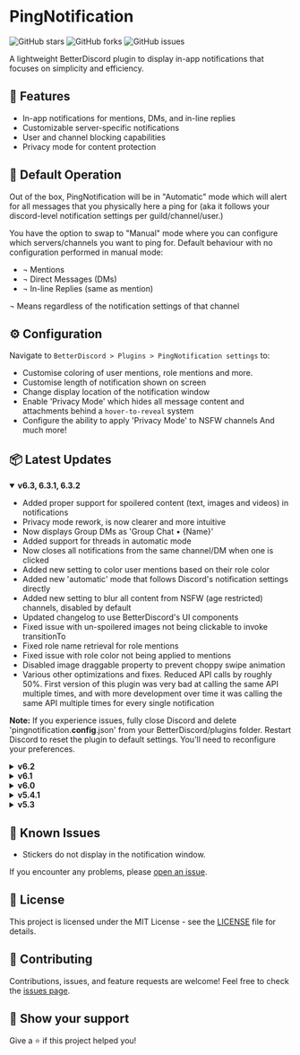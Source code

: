 # PingNotification

![GitHub stars](https://img.shields.io/github/stars/DaddyBoard/PingNotification?style=social)
![GitHub forks](https://img.shields.io/github/forks/DaddyBoard/PingNotification?style=social)
![GitHub issues](https://img.shields.io/github/issues/DaddyBoard/PingNotification)

A lightweight BetterDiscord plugin to display in-app notifications that focuses on simplicity and efficiency.

## 🚀 Features

- In-app notifications for mentions, DMs, and in-line replies
- Customizable server-specific notifications
- User and channel blocking capabilities
- Privacy mode for content protection

## 🔧 Default Operation

Out of the box, PingNotification will be in "Automatic" mode which will alert for all messages that you physically here a ping for (aka it follows your discord-level notification settings per guild/channel/user.) 

You have the option to swap to "Manual" mode where you can configure which servers/channels you want to ping for.
Default behaviour with no configuration performed in manual mode:
- ¬ Mentions
- ¬ Direct Messages (DMs)
- ¬ In-line Replies (same as mention)
  
¬ Means regardless of the notification settings of that channel 
## ⚙️ Configuration

Navigate to `BetterDiscord > Plugins > PingNotification settings` to:
- Customise coloring of user mentions, role mentions and more.
- Customise length of notification shown on screen
- Change display location of the notification window
- Enable 'Privacy Mode' which hides all message content and attachments behind a `hover-to-reveal` system
- Configure the ability to apply 'Privacy Mode' to NSFW channels
And much more!

## 📦 Latest Updates

<details open>
<summary><strong>v6.3, 6.3.1, 6.3.2</strong></summary>

- Added proper support for spoilered content (text, images and videos) in notifications
- Privacy mode rework, is now clearer and more intuitive
- Now displays Group DMs as 'Group Chat • {Name}'
- Added support for threads in automatic mode
- Now closes all notifications from the same channel/DM when one is clicked
- Added new setting to color user mentions based on their role color
- Added new 'automatic' mode that follows Discord's notification settings directly
- Added new setting to blur all content from NSFW (age restricted) channels, disabled by default
- Updated changelog to use BetterDiscord's UI components
- Fixed issue with un-spoilered images not being clickable to invoke transitionTo
- Fixed role name retrieval for role mentions
- Fixed issue with role color not being applied to mentions
- Disabled image draggable property to prevent choppy swipe animation
- Various other optimizations and fixes. Reduced API calls by roughly 50%. First version of this plugin was very bad at calling the same API multiple times, and with more development over time it was calling the same API multiple times for every single notification
 
**Note:** If you experience issues, fully close Discord and delete 'pingnotification.**config**.json' from your BetterDiscord/plugins folder. Restart Discord to reset the plugin to default settings. You'll need to reconfigure your preferences.
</details>

<details>
<summary><strong>v6.2</strong></summary>

- Added context menu items for channels, guilds, threads and users for easy addition/removal from ignored lists
- Completely rewritten settings menus with a new design
- Overhauled popup theme for a more sleek and modern look with better readability
- Completely removed the blacklist/whitelist system. Default behavior is now:
  - **Whitelist** servers you want all notifications for
  - **Ignore** specific channels
  - **Ignore** specific users
  
**Note:** If you experience issues, fully close Discord and delete 'pingnotification.**config**.json' from your BetterDiscord/plugins folder. Restart Discord to reset the plugin to default settings. You'll need to reconfigure your preferences.
</details>

<details>
<summary><strong>v6.1</strong></summary>

- Added logic to handle forwarded messages gracefully.
</details>

<details>
<summary><strong>v6.0</strong></summary>

- **Major change:** Moved away from ZeresPluginLibrary to use built-in BdApi.
- General code improvements and optimizations.
</details>

<details>
<summary><strong>v5.4.1</strong></summary>

- You can now swipe the notification to the left or right to close it, depending on notification location.
- Added a new setting to show nicknames instead of usernames from the server the message was sent in. *Disabled by default.*
- Added a new setting to show senders color based on their role from the server the message was sent in. *Disabled by default.*
- General code improvements and optimizations.
</details>

<details>
<summary><strong>v5.3</strong></summary>

- Enhanced settings panel for improved user experience
- Added count indicators for selected channels and guilds
- Introduced privacy mode to blur notification content until hover
  
![v5.3 Demo](https://i.imgur.com/Y69pIG0.gif)
</details>

## 🐛 Known Issues

- Stickers do not display in the notification window.

If you encounter any problems, please [open an issue](https://github.com/DaddyBoard/PingNotification/issues).

## 📄 License

This project is licensed under the MIT License - see the [LICENSE](LICENSE) file for details.

## 🤝 Contributing

Contributions, issues, and feature requests are welcome! Feel free to check the [issues page](https://github.com/DaddyBoard/PingNotification/issues).

## 🌟 Show your support

Give a ⭐️ if this project helped you!
